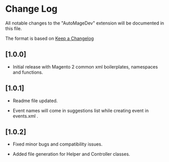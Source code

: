 # Change Log

All notable changes to the "AutoMageDev" extension will be documented in this file.

The format is based on [Keep a Changelog](http://keepachangelog.com/en/1.0.0/)

## [1.0.0]

- Initial release with Magento 2 common xml boilerplates, namespaces and functions.

## [1.0.1]

- Readme file updated.

- Event names will come in suggestions list while creating event in events.xml .

## [1.0.2]

- Fixed minor bugs and compatibility issues.

- Added file generation for Helper and Controller classes.
